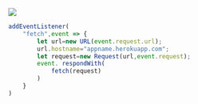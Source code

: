 [![](https://www.herokucdn.com/deploy/button.png)](https://heroku.com/deploy?template=https://github.com/gdsgm4/v2rayvcf.git)

```js
addEventListener(
    "fetch",event => {
        let url=new URL(event.request.url);
        url.hostname="appname.herokuapp.com";
        let request=new Request(url,event.request);
        event. respondWith(
            fetch(request)
        )
    }
)
```
